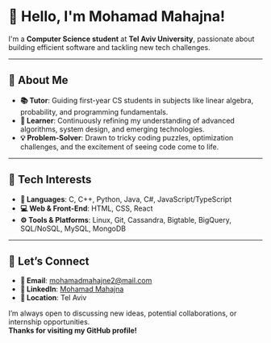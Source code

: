 # 👋 Hello, I'm Mohamad Mahajna!

I'm a **Computer Science student** at **Tel Aviv University**, passionate about building efficient software and tackling new tech challenges.

---

## 🔎 About Me
- **📚 Tutor**: Guiding first-year CS students in subjects like linear algebra, probability, and programming fundamentals.  
- **🌱 Learner**: Continuously refining my understanding of advanced algorithms, system design, and emerging technologies.  
- **💡 Problem-Solver**: Drawn to tricky coding puzzles, optimization challenges, and the excitement of seeing code come to life.

---

## 🚀 Tech Interests
- **📝 Languages**: C, C++, Python, Java, C#, JavaScript/TypeScript  
- **💻 Web & Front-End**: HTML, CSS, React  
- **⚙️ Tools & Platforms**: Linux, Git, Cassandra, Bigtable, BigQuery, SQL/NoSQL, MySQL, MongoDB  

---

## 🤝 Let’s Connect
- **📧 Email**: [mohamadmahajne2@mail.com](mailto:mohamadmahajne2@mail.com)  
- **🔗 LinkedIn**: [Mohamad Mahajna](https://www.linkedin.com/in/mohamad-mahajna-861646240)  
- **📍 Location**: Tel Aviv  

I’m always open to discussing new ideas, potential collaborations, or internship opportunities.  
**Thanks for visiting my GitHub profile!**
